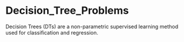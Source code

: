 # Decision_Tree_Problems
Decision Trees (DTs) are a non-parametric supervised learning method used for classification and regression.
